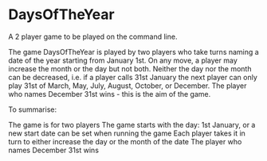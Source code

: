 # DaysOfTheYear
A 2 player game to be played on the command line.

The game DaysOfTheYear is played by two players who take turns naming a date of the year starting from January 1st. On any move, a player may increase the month or the day but not both. Neither the day nor the month can be decreased, i.e. if a player calls 31st January the next player can only play 31st of March, May, July, August, October, or December.  The player who names December 31st wins - this is the aim of the game. 

To summarise:

The game is for two players
The game starts with the day: 1st January, or a new start date can be set when running the game
Each player takes it in turn to either increase the day or the month of the date
The player who names December 31st wins

